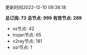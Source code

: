 更新时间2022-12-10 09:38:18

**总订阅: 73**
**总节点: 999**
**有效节点: 289**
- ss节点: 42
- trojan节点: 65
- v2ray节点: 181
- ssr节点: 1
